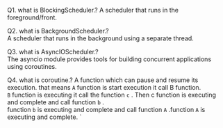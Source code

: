Q1. what is BlockingScheduler.? 
A scheduler that runs in the foreground/front.   

Q2. what is BackgroundScheduler.?     
A scheduler that runs in the background using a separate thread.        

  
  
Q3. what is AsyncIOScheduler.?     
The asyncio module provides tools for building concurrent applications using coroutines.   
 

Q4. what is coroutine.? 
A function  which can pause and resume its execution. that means `A` function  is start execution it call B function.   
`B` function is executing it call the function `c` . Then c function is executing and complete and call function `b` .    
function `b` is executing and complete and call function `A` .function `A` is executing and complete.      `  